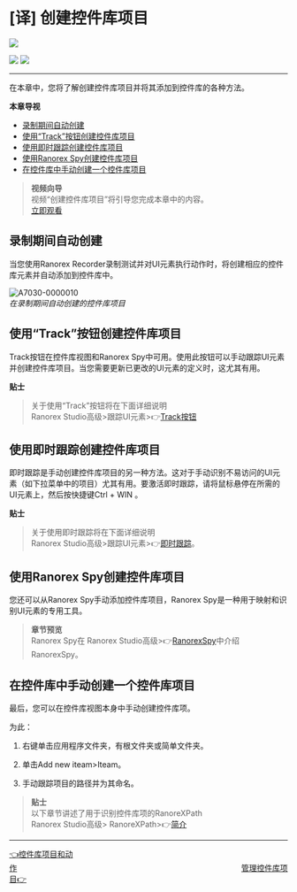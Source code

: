 # [译] 创建控件库项目

 

[![](https://img.shields.io/badge/OfficialPage-ClickMe-blue.svg?longCache=true&style=flat-square)][0]  

[![](https://img.shields.io/badge/Translator-TaylorTaurus-42B983.svg?longCache=true&style=flat-square)](https://github.com/taylortaurus) 
![](https://img.shields.io/badge/TranslateTime-2018年9月9日-green.svg?longCache=true&style=flat-square)

---

在本章中，您将了解创建控件库项目并将其添加到控件库的各种方法。


**本章导视**


- [录制期间自动创建](#录制期间自动创建)
- [使用“Track”按钮创建控件库项目](#使用“Track”按钮创建控件库项目)
- [使用即时跟踪创建控件库项目](#使用即时跟踪创建控件库项目)
- [使用Ranorex Spy创建控件库项目](#使用RanorexSpy创建控件库项目)
- [在控件库中手动创建一个控件库项目](#在控件库中手动创建一个控件库项目)

>**视频向导**    
视频“创建控件库项目”将引导您完成本章中的内容。        
[立即观看](https://www.youtube.com/embed/6wGrTlKXaZs)

## 录制期间自动创建
当您使用Ranorex Recorder录制测试并对UI元素执行动作时，将创建相应的控件库元素并自动添加到控件库中。

![A7030-0000010](https://gitee.com/taylortaurus/RX_UserGuide_GitBook_Picbed/raw/master/Repository/A7030-0000010.png)         
*在录制期间自动创建的控件库项目*


## 使用“Track”按钮创建控件库项目

Track按钮在控件库视图和Ranorex Spy中可用。使用此按钮可以手动跟踪UI元素并创建控件库项目。当您需要更新已更改的UI元素的定义时，这尤其有用。

**贴士**   
>关于使用“Track”按钮将在下面详细说明   
Ranorex Studio高级>跟踪UI元素>👉[Track按钮][1]

## 使用即时跟踪创建控件库项目
即时跟踪是手动创建控件库项目的另一种方法。这对于手动识别不易访问的UI元素（如下拉菜单中的项目）尤其有用。要激活即时跟踪，请将鼠标悬停在所需的UI元素上，然后按快捷键Ctrl + WIN  。

**贴士**        
>关于使用即时跟踪将在下面详细说明        
Ranorex Studio高级>跟踪UI元素>👉[即时跟踪][2]。

## 使用Ranorex Spy创建控件库项目
您还可以从Ranorex Spy手动添加控件库项目，Ranorex Spy是一种用于映射和识别UI元素的专用工具。

>**章节预览**    
Ranorex Spy在 Ranorex Studio高级>👉[RanorexSpy][3]中介绍RanorexSpy。

## 在控件库中手动创建一个控件库项目
最后，您可以在控件库视图本身中手动创建控件库项。

为此：

1. 右键单击应用程序文件夹，有根文件夹或简单文件夹。

2. 单击Add new iteam>Iteam。

3. 手动跟踪项目的路径并为其命名。

>**贴士**    
以下章节讲述了用于识别控件库项的RanoreXPath    
Ranorex Studio高级> RanoreXPath>👉[简介][4]

---

[👈控件库项目和动作][5]&emsp;&emsp;&emsp;&emsp;&emsp;&emsp;&emsp;&emsp;&emsp;&emsp;&emsp;&emsp;&emsp;&emsp;&emsp;&emsp;&emsp;&emsp;&emsp;&emsp;&emsp;&emsp;&emsp;&emsp;&emsp;&emsp;&emsp;&emsp;&emsp;[管理控件库项目👉][6]







[0]: https://www.ranorex.com/help/latest/ranorex-studio-fundamentals/repository/creation-repository-items/
[1]: .\ranorex-studio-advanced\tracking-ui-elements\introduction.html
[2]: .\ranorex-studio-advanced\tracking-ui-elements.html
[3]: .\ranorex-studio-advanced\ranorex-spy\introduction.html
[4]: .\ranorex-studio-advanced\ranorexpath\introduction.html
[5]: .\repository-items-actions.html
[6]: .\managing-repository-items.html
